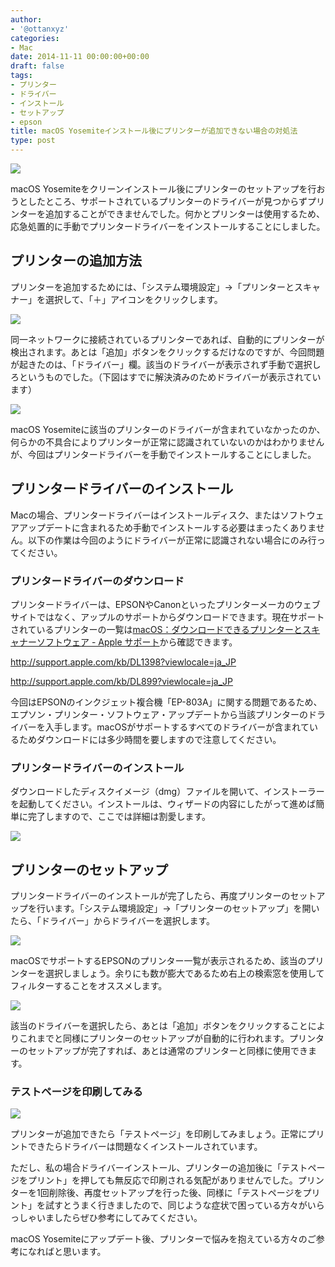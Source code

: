 ```yaml
---
author:
- '@ottanxyz'
categories:
- Mac
date: 2014-11-11 00:00:00+00:00
draft: false
tags:
- プリンター
- ドライバー
- インストール
- セットアップ
- epson
title: macOS Yosemiteインストール後にプリンターが追加できない場合の対処法
type: post
---
```


![](141111-5461a2c98a0d4.jpg)






macOS Yosemiteをクリーンインストール後にプリンターのセットアップを行おうとしたところ、サポートされているプリンターのドライバーが見つからずプリンターを追加することができませんでした。何かとプリンターは使用するため、応急処置的に手動でプリンタードライバーをインストールすることにしました。





## プリンターの追加方法





プリンターを追加するためには、「システム環境設定」→「プリンターとスキャナー」を選択して、「＋」アイコンをクリックします。





![](141111-5461a2b9125f3.png)






同一ネットワークに接続されているプリンターであれば、自動的にプリンターが検出されます。あとは「追加」ボタンをクリックするだけなのですが、今回問題が起きたのは、「ドライバー」欄。該当のドライバーが表示されず手動で選択しろというものでした。（下図はすでに解決済みのためドライバーが表示されています）





![](141111-5461a2b64d33f.png)






macOS Yosemiteに該当のプリンターのドライバーが含まれていなかったのか、何らかの不具合によりプリンターが正常に認識されていないのかはわかりませんが、今回はプリンタードライバーを手動でインストールすることにしました。





## プリンタードライバーのインストール





Macの場合、プリンタードライバーはインストールディスク、またはソフトウェアアップデートに含まれるため手動でインストールする必要はまったくありません。以下の作業は今回のようにドライバーが正常に認識されない場合にのみ行ってください。





### プリンタードライバーのダウンロード





プリンタードライバーは、EPSONやCanonといったプリンターメーカのウェブサイトではなく、アップルのサポートからダウンロードできます。現在サポートされているプリンターの一覧は[macOS：ダウンロードできるプリンターとスキャナーソフトウェア - Apple サポート](http://support.apple.com/ja-jp/HT3669)から確認できます。



http://support.apple.com/kb/DL1398?viewlocale=ja_JP

http://support.apple.com/kb/DL899?viewlocale=ja_JP



今回はEPSONのインクジェット複合機「EP-803A」に関する問題であるため、エプソン・プリンター・ソフトウェア・アップデートから当該プリンターのドライバーを入手します。macOSがサポートするすべてのドライバーが含まれているためダウンロードには多少時間を要しますので注意してください。





### プリンタードライバーのインストール





ダウンロードしたディスクイメージ（dmg）ファイルを開いて、インストーラーを起動してください。インストールは、ウィザードの内容にしたがって進めば簡単に完了しますので、ここでは詳細は割愛します。





![](141111-5461a2bbf33bc.png)






## プリンターのセットアップ





プリンタードライバーのインストールが完了したら、再度プリンターのセットアップを行います。「システム環境設定」→「プリンターのセットアップ」を開いたら、「ドライバー」からドライバーを選択します。





![](141111-5461a2bea55d1.png)






macOSでサポートするEPSONのプリンター一覧が表示されるため、該当のプリンターを選択しましょう。余りにも数が膨大であるため右上の検索窓を使用してフィルターすることをオススメします。





![](141111-5461a2c24d3d6.png)






該当のドライバーを選択したら、あとは「追加」ボタンをクリックすることによりこれまでと同様にプリンターのセットアップが自動的に行われます。プリンターのセットアップが完了すれば、あとは通常のプリンターと同様に使用できます。





### テストページを印刷してみる





![](141111-5461a2c6dd4c0.png)






プリンターが追加できたら「テストページ」を印刷してみましょう。正常にプリントできたらドライバーは問題なくインストールされています。





ただし、私の場合ドライバーインストール、プリンターの追加後に「テストページをプリント」を押しても無反応で印刷される気配がありませんでした。プリンターを1回削除後、再度セットアップを行った後、同様に「テストページをプリント」を試すとうまく行きましたので、同じような症状で困っている方々がいらっしゃいましたらぜひ参考にしてみてください。





macOS Yosemiteにアップデート後、プリンターで悩みを抱えている方々のご参考になればと思います。